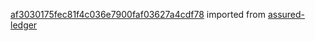 [af3030175fec81f4c036e7900faf03627a4cdf78](https://github.com/insolar/assured-ledger/commit/af3030175fec81f4c036e7900faf03627a4cdf78) imported from [assured-ledger](https://github.com/insolar/assured-ledger)
